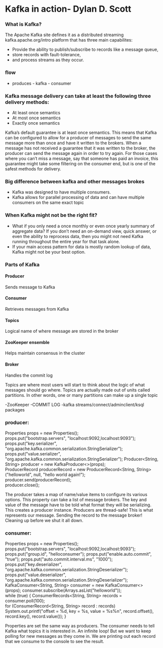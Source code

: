 # Kafka in action- Dylan D. Scott

### What is Kafka?
The Apache Kafka site defines it as a distributed streaming kafka.apache.org/intro platform that has three main capabilites:
- Provide the ability to publish/subscribe to records like a message queue, 
- store records with fault-tolerance,
- and process streams as they occur.
 
### flow 
- produces - kafka - consumer
 
### Kafka message delivery can take at least the following three delivery methods:
- At least once semantics 
- At most once semantics 
- Exactly once semantics

Kafka’s default guarantee is at least once semantics. This means that Kafka can be configured to allow for a producer of messages to send the same message more than once and have it written to the brokers. When a message has not received a guarantee that it was written to the broker, the producer can send the message again in order to try again. For those cases where you can’t miss a message, say that someone has paid an invoice, this guarantee might take some filtering on the consumer end, but is one of the safest methods for delivery.

### Big difference between kafka and other messages brokes
- Kafka was designed to have multiple consumers. 
- Kafka allows for parallel processing of data and can have multiple consumers on the same exact topic

### When Kafka might not be the right fit?
- What if you only need a once monthly or even once yearly summary of aggregate data? If you don’t need an on-demand view, quick answer, or even the ability to reprocess data, then you might not need Kafka running throughout the entire year for that task alone. 
- If your main access pattern for data is mostly random lookup of data, Kafka might not be your best option.
 
### Parts of Kafka

#### Producer		 
Sends message to Kafka
#### Consumer 		
Retrieves messages from Kafka
#### Topics 		     
Logical name of where message are stored in the broker
#### ZooKeeper ensemble 		
Helps maintain consensus in the cluster
#### Broker 		
Handles the commit log

Topics are where most users will start to think about the logic of what messages should go where. Topics are actually made out of units called partitions. In other words, one or many partitions can make up a single topic 

-ZooKeeper
-COMMIT LOG
-kafka streams/connect/adminclient/ksql packages 


### producer:
Properties props = new Properties();                                                   
props.put("bootstrap.servers", "localhost:9092,localhost:9093");                       
props.put("key.serializer", "org.apache.kafka.common.serialization.StringSerializer"); 
props.put("value.serializer", "org.apache.kafka.common.serialization.StringSerializer");
Producer<String, String> producer = new KafkaProducer<>(props);                        
ProducerRecord producerRecord = new ProducerRecord<String, String> ("helloworld", null, "hello world again!");                               
producer.send(producerRecord);                                                         
producer.close(); 

The producer takes a map of name/value items to configure its various options.
This property can take a list of message brokers.
The key and value of the message have to be told what format they will be serializing.
This creates a producer instance. Producers are thread-safe!
This is what represents our message.
Sending the record to the message broker!
Cleaning up before we shut it all down.

### consumer:
Properties props = new Properties();      
props.put("bootstrap.servers", "localhost:9092,localhost:9093");
props.put("group.id", "helloconsumer");
props.put("enable.auto.commit", "true");
props.put("auto.commit.interval.ms", "1000"); 
props.put("key.deserializer", "org.apache.kafka.common.serialization.StringDeserializer"); 
props.put("value.deserializer", "org.apache.kafka.common.serialization.StringDeserializer");
KafkaConsumer<String, String> consumer = new KafkaConsumer<>(props);
consumer.subscribe(Arrays.asList("helloworld"));                  
 while (true) { 
   ConsumerRecords<String, String> records = consumer.poll(100);  
   for (ConsumerRecord<String, String> record : records)                
   System.out.printf("offset = %d, key = %s, value = %s%n", record.offset(), record.key(), record.value()); }

Properties are set the same way as producers.
The consumer needs to tell Kafka what topics it is interested in.
An infinite loop! But we want to keep polling for new messages as they come in.
We are printing out each record that we consume to the console to see the result.




